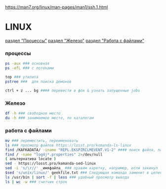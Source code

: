 <https://man7.org/linux/man-pages/man1/ssh.1.html>

# LINUX
[раздел "Процессы"](#процессы)
[раздел "Железо"](#железо)
[раздел "Работа с файлами"](#работа-с-файлами)

### процессы

```bash
ps -aux ### основная
ps -efL ### с потоками
```
```bash
top ### утилита
pstree ###  для поиска демонов
```
```bash
ctrl + z ... bg #### перевести в фон & узнать запущенные jobs
```

### Железо

```bash
df -h ### свободное место
du -h ### занимаемое место, по каталогам
```

### работа с файлами

```bash
mv ### переместить, переименовать 
ls ### просмотр файлов https://losst.pro/komanda-ls-linux
find /KAFKADATA/ -iname "REPL.EKSPZRCLMEVENT.V1-2" #### поиск файла, папки - 
find / -name "log4j*.properties" 2>/dev/null
( альтернатива locate )
sed - https://losst.pro/komanda-sed-linux 
sed -i 's/\r//' _имяфайла_ ### правим каретку, например, если закинул текстовый файл с windows
$sed 's/unix/linux/' geekfile.txt ### Следующая команда заменит в целевом файле вхождения слова unix на linux:
ls /usr/bin | sort -f | less ### удобный просмотр вывода
ls | wc -w ### счетчик строк
```
































